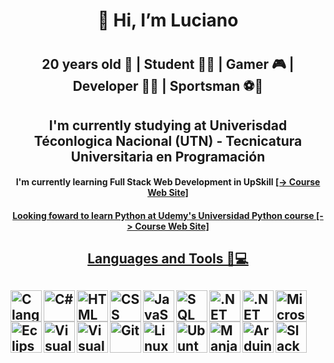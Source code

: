 <div align="center">
  <h1>👋 Hi, I’m Luciano<h1>
  <h2>20 years old 👦 | Student 👨‍🎓 | Gamer 🎮 | Developer 👨‍💻 | Sportsman ⚽🥊<h3>
  <h2>I'm currently studying at Univerisdad Téconlogica Nacional (UTN) - Tecnicatura Universitaria en Programación<h4>
  <h4>I'm currently learning Full Stack Web Development in UpSkill <a href="https://upskillcourses.com/courses/essential-web-developer-course">[-> Course Web Site]<h4>
  <h4>Looking foward to learn Python at Udemy's Universidad Python course <a href="https://www.udemy.com/course/universidad-python-desde-cero-hasta-experto-django-flask-rest-web/">[-> Course Web Site]<h4>
</div>
<div align="left">
  <h2 align="center">Languages and Tools 🏅💻<h2>
  <p>
    <!--Lenguajes-->
    <a href="https://www.cprogramming.com/" target="_blank"><img align="left" alt="C langauge" width="50" height="50" src="https://raw.githubusercontent.com/jmnote/z-icons/master/svg/c.svg"></a>
    <a href="https://docs.microsoft.com/en-us/dotnet/csharp/" target="_blank"><img align="left" alt="C#" width="50" height="50" src="https://raw.githubusercontent.com/jmnote/z-icons/master/svg/csharp.svg"></a>
    <a href="https://www.w3schools.com/html/html_intro.asp" target="_blank"><img align="left" alt="HTML" width="50" height="50" src="https://seeklogo.com/images/H/html5-logo-EF92D240D7-seeklogo.com.png"></a>
    <a href="https://www.w3schools.com/css/css_intro.asp" target="_blank"><img align="left" alt="CSS" width="50" height="50" src="https://seeklogo.com/images/C/css3-logo-8724075274-seeklogo.com.png"></a>
    <a href="https://www.w3schools.com/js/js_intro.asp" target="_blank"><img align="left" alt="JavaScript" width="50" height="50" src="https://raw.githubusercontent.com/jmnote/z-icons/master/svg/javascript.svg"></a>
    <a href="https://www.mysql.com/" target="_blank"><img align="left" alt="SQL" width="50" height="50" src="https://w7.pngwing.com/pngs/167/148/png-transparent-microsoft-azure-sql-database-microsoft-sql-server-database-blue-text-logo-thumbnail.png"></a>
    <!--Frameworks-->
    <a href="https://dotnet.microsoft.com/" target="_blank"><img align="left" alt=".NET Core" width="50" height="50" src="https://seeklogo.com/images/1/net-core-logo-E82CE4F701-seeklogo.com.png"></a>
    <a href="https://www.microsoft.com/es-ar/download/details.aspx?id=30653" target="_blank"><img align="left" alt=".NET FrameWork" width="50" height="50" src="https://www.vectorlogo.zone/logos/dotnet/dotnet-icon.svg"></a>
    <a href="https://www.microsoft.com/es-es/sql-server/sql-server-downloads" target="_blank"><img align="left" alt="Microsoft SQL" width="50" height="50" src="https://seeklogo.com/images/M/microsoft-sql-server-logo-96AF49E2B3-seeklogo.com.png"></a>
    <!--IDE's y Herramientas-->
    <a href="https://www.eclipse.org/" target="_blank"><img align="left" alt="Eclipse" width="50" height="50" src="https://www.vectorlogo.zone/logos/eclipse/eclipse-icon.svg"></a>
    <a href="https://visualstudio.microsoft.com/es/downloads/" target="_blank"><img align="left" alt="Visual Studio" width="50" height="50" src="https://seeklogo.com/images/V/visual-studio-logo-14F95CF819-seeklogo.com.png"></a>
    <a href="https://code.visualstudio.com/" target="_blank"><img align="left" alt="Visual Studio Code" width="50" height="50" src="https://www.vectorlogo.zone/logos/visualstudio_code/visualstudio_code-icon.svg"></a>
    <a href="https://git-scm.com/" target="_blank"><img align="left" alt="Git" width="50" height="50" src="https://www.vectorlogo.zone/logos/git-scm/git-scm-icon.svg"></a>
    <a href="https://linux.org/" target="_blank"><img align="left" alt="Linux" width="50" height="50" src="https://www.vectorlogo.zone/logos/linux/linux-icon.svg"></a>
    <a href="https://ubuntu.com/" target="_blank"><img align="left" alt="Ubuntu" width="50" height="50" src="https://www.vectorlogo.zone/logos/ubuntu/ubuntu-icon.svg"></a>
    <a href="https://manjaro.org/" target="_blank"><img align="left" alt="Manjaro" width="50" height="50" src="https://seeklogo.com/images/M/manjaro-logo-CF438BDF99-seeklogo.com.png"></a>
    <a href="https://www.arduino.cc/" target="_blank"><img align="left" alt="Arduino" width="50" height="50" src="https://www.vectorlogo.zone/logos/arduino/arduino-icon.svg"></a>
    <a href="https://slack.com/" target="_blank"><img align="left" alt="Slack" width="50" height="50" src="https://www.vectorlogo.zone/logos/slack/slack-tile.svg"></a>
  </p>
</div>


